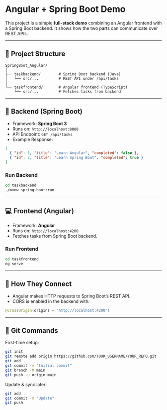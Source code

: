 # Angular + Spring Boot Demo

This project is a simple **full-stack demo** combining an Angular frontend with a Spring Boot backend. It shows how the two parts can communicate over REST APIs.

---

## 📂 Project Structure

```
SpringBoot_Angular/
│
├── taskbackend/        # Spring Boot backend (Java)
│   └── src/...         # REST API under /api/tasks
│
└── taskfrontend/       # Angular frontend (TypeScript)
    └── src/...         # Fetches tasks from backend
```

---

## 🚀 Backend (Spring Boot)

* Framework: **Spring Boot 3**
* Runs on: `http://localhost:8080`
* API Endpoint: `GET /api/tasks`
* Example Response:

```json
[
  { "id": 1, "title": "Learn Angular", "completed": false },
  { "id": 2, "title": "Learn Spring Boot", "completed": true }
]
```

### Run Backend

```bash
cd taskbackend
./mvnw spring-boot:run
```

---

## 💻 Frontend (Angular)

* Framework: **Angular**
* Runs on: `http://localhost:4200`
* Fetches tasks from Spring Boot backend.

### Run Frontend

```bash
cd taskfrontend
ng serve
```

---

## 🔗 How They Connect

* Angular makes HTTP requests to Spring Boot’s REST API.
* CORS is enabled in the backend with:

```java
@CrossOrigin(origins = "http://localhost:4200")
```

---

## 📌 Git Commands

First-time setup:

```bash
git init
git remote add origin https://github.com/YOUR_USERNAME/YOUR_REPO.git
git add .
git commit -m "Initial commit"
git branch -M main
git push -u origin main
```

Update & sync later:

```bash
git add .
git commit -m "Update"
git push
```
